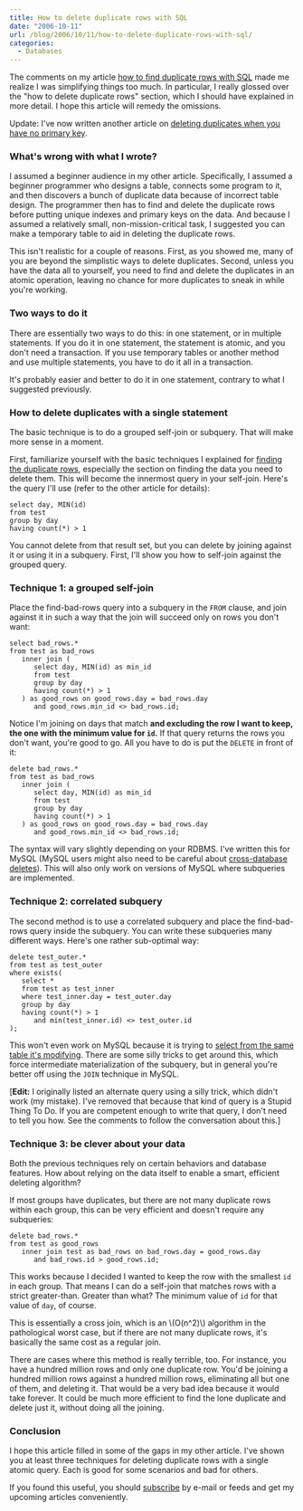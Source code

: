```yaml
---
title: How to delete duplicate rows with SQL
date: "2006-10-11"
url: /blog/2006/10/11/how-to-delete-duplicate-rows-with-sql/
categories:
  - Databases
---
```

The comments on my article [how to find duplicate rows with SQL](/blog/2006/10/09/how-to-find-duplicate-rows-with-sql/) made me realize I was simplifying things too much. In particular, I really glossed over the "how to delete duplicate rows" section, which I should have explained in more detail. I hope this article will remedy the omissions.

Update: I've now written another article on [deleting duplicates when you have no primary key](/blog/2007/02/06/how-to-delete-duplicate-rows-with-sql-part-2/).

### What's wrong with what I wrote?

I assumed a beginner audience in my other article. Specifically, I assumed a beginner programmer who designs a table, connects some program to it, and then discovers a bunch of duplicate data because of incorrect table design. The programmer then has to find and delete the duplicate rows before putting unique indexes and primary keys on the data. And because I assumed a relatively small, non-mission-critical task, I suggested you can make a temporary table to aid in deleting the duplicate rows.

This isn't realistic for a couple of reasons. First, as you showed me, many of you are beyond the simplistic ways to delete duplicates. Second, unless you have the data all to yourself, you need to find and delete the duplicates in an atomic operation, leaving no chance for more duplicates to sneak in while you're working.

### Two ways to do it

There are essentially two ways to do this: in one statement, or in multiple statements. If you do it in one statement, the statement is atomic, and you don't need a transaction. If you use temporary tables or another method and use multiple statements, you have to do it all in a transaction.

It's probably easier and better to do it in one statement, contrary to what I suggested previously.

### How to delete duplicates with a single statement

The basic technique is to do a grouped self-join or subquery. That will make more sense in a moment.

First, familiarize yourself with the basic techniques I explained for [finding the duplicate rows](/blog/2006/10/09/how-to-find-duplicate-rows-with-sql/), especially the section on finding the data you need to delete them. This will become the innermost query in your self-join. Here's the query I'll use (refer to the other article for details):

```
select day, MIN(id)
from test
group by day
having count(*) > 1
```

You cannot delete from that result set, but you can delete by joining against it or using it in a subquery. First, I'll show you how to self-join against the grouped query.

### Technique 1: a grouped self-join

Place the find-bad-rows query into a subquery in the `FROM` clause, and join against it in such a way that the join will succeed only on rows you don't want:

```
select bad_rows.*
from test as bad_rows
   inner join (
      select day, MIN(id) as min_id
      from test
      group by day
      having count(*) > 1
   ) as good_rows on good_rows.day = bad_rows.day
      and good_rows.min_id <> bad_rows.id;
```

Notice I'm joining on days that match **and excluding the row I want to keep, the one with the minimum value for `id`.** If that query returns the rows you don't want, you're good to go. All you have to do is put the `DELETE` in front of it:

```
delete bad_rows.*
from test as bad_rows
   inner join (
      select day, MIN(id) as min_id
      from test
      group by day
      having count(*) > 1
   ) as good_rows on good_rows.day = bad_rows.day
      and good_rows.min_id <> bad_rows.id;
```

The syntax will vary slightly depending on your RDBMS. I've written this for MySQL (MySQL users might also need to be careful about [cross-database deletes](/blog/2006/08/07/how-to-write-multi-table-cross-database-deletes-with-aliases-in-mysql/)). This will also only work on versions of MySQL where subqueries are implemented.

### Technique 2: correlated subquery

The second method is to use a correlated subquery and place the find-bad-rows query inside the subquery. You can write these subqueries many different ways. Here's one rather sub-optimal way:

```
delete test_outer.*
from test as test_outer
where exists(
   select *
   from test as test_inner
   where test_inner.day = test_outer.day
   group by day
   having count(*) > 1
      and min(test_inner.id) <> test_outer.id
);
```

This won't even work on MySQL because it is trying to [select from the same table it's modifying](/blog/2006/06/23/how-to-select-from-an-update-target-in-mysql/). There are some silly tricks to get around this, which force intermediate materialization of the subquery, but in general you're better off using the `JOIN` technique in MySQL.

[**Edit:** I originally listed an alternate query using a silly trick, which didn't work (my mistake). I've removed that because that kind of query is a Stupid Thing To Do. If you are competent enough to write that query, I don't need to tell you how. See the comments to follow the conversation about this.]

### Technique 3: be clever about your data

Both the previous techniques rely on certain behaviors and database features. How about relying on the data itself to enable a smart, efficient deleting algorithm?

If most groups have duplicates, but there are not many duplicate rows within each group, this can be very efficient and doesn't require any subqueries:

```
delete bad_rows.*
from test as good_rows
   inner join test as bad_rows on bad_rows.day = good_rows.day
      and bad_rows.id > good_rows.id;
```

This works because I decided I wanted to keep the row with the smallest `id` in each group. That means I can do a self-join that matches rows with a strict greater-than. Greater than what? The minimum value of `id` for that value of `day`, of course.

This is essentially a cross join, which is an \\(O(n^2)\\) algorithm in the pathological worst case, but if there are not many duplicate rows, it's basically the same cost as a regular join.

There are cases where this method is really terrible, too. For instance, you have a hundred million rows and only one duplicate row. You'd be joining a hundred million rows against a hundred million rows, eliminating all but one of them, and deleting it. That would be a very bad idea because it would take forever. It could be much more efficient to find the lone duplicate and delete just it, without doing all the joining.

### Conclusion

I hope this article filled in some of the gaps in my other article. I've shown you at least three techniques for deleting duplicate rows with a single atomic query. Each is good for some scenarios and bad for others.

If you found this useful, you should [subscribe](/index.xml) by e-mail or feeds and get my upcoming articles conveniently.



